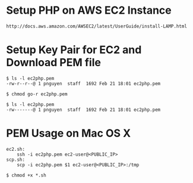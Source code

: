 
# Setup PHP on AWS EC2 Instance

    http://docs.aws.amazon.com/AWSEC2/latest/UserGuide/install-LAMP.html
    
# Setup Key Pair for EC2 and Download PEM file

    $ ls -l ec2php.pem 
    -rw-r--r--@ 1 pnguyen  staff  1692 Feb 21 18:01 ec2php.pem

    $ chmod go-r ec2php.pem 

    $ ls -l ec2php.pem 
    -rw-------@ 1 pnguyen  staff  1692 Feb 21 18:01 ec2php.pem

# PEM Usage on Mac OS X
    
    ec2.sh:
        ssh -i ec2php.pem ec2-user@<PUBLIC_IP> 
    scp.sh:
        scp -i ec2php.pem $1 ec2-user@<PUBLIC_IP>:/tmp 

    $ chmod +x *.sh
